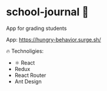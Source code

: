 # school-journal 💯

App for grading students

App: https://hungry-behavior.surge.sh/

🔥 Technoligies:

<ul>
    <li>⚛️ React</li>
    <li>Redux</li>
    <li>React Router</li>
    <li>Ant Design</li>
</ul>
